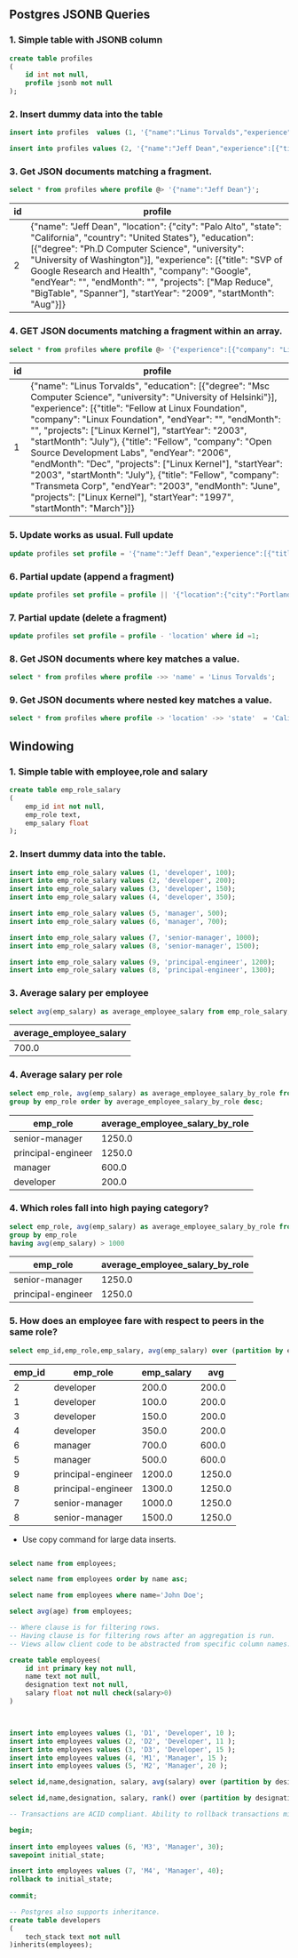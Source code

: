 ## Postgres JSONB Queries

### 1. Simple table with JSONB column
```sql
create table profiles
(
	id int not null,
	profile jsonb not null
);
```
### 2. Insert dummy data into the table

```sql
insert into profiles  values (1, '{"name":"Linus Torvalds","experience":[{"title":"Fellow at Linux Foundation","company":"Linux Foundation","startMonth":"July","startYear":"2003","endMonth":"","endYear":"","projects":["Linux Kernel"]},{"title":"Fellow","company":"Open Source Development Labs","startMonth":"July","startYear":"2003","endMonth":"Dec","endYear":"2006","projects":["Linux Kernel"]},{"title":"Fellow","company":"Transmeta Corp","startMonth":"March","startYear":"1997","endMonth":"June","endYear":"2003","projects":["Linux Kernel"]}],"education":[{"degree":"Msc Computer Science","university":"University of Helsinki"}]}' );
```

```sql
insert into profiles values (2, '{"name":"Jeff Dean","experience":[{"title":"SVP of Google Research and Health","company":"Google","startMonth":"Aug","startYear":"2009","endMonth":"","endYear":"","projects":["Map Reduce","BigTable","Spanner"]}],"education":[{"degree":"Ph.D Computer Science","university":"University of Washington"}]}');
```

### 3. Get JSON documents matching a fragment. 
```sql
select * from profiles where profile @> '{"name":"Jeff Dean"}';
```

|id|profile|
|--|-------|
|2|{"name": "Jeff Dean", "location": {"city": "Palo Alto", "state": "California", "country": "United States"}, "education": [{"degree": "Ph.D Computer Science", "university": "University of Washington"}], "experience": [{"title": "SVP of Google Research and Health", "company": "Google", "endYear": "", "endMonth": "", "projects": ["Map Reduce", "BigTable", "Spanner"], "startYear": "2009", "startMonth": "Aug"}]}|


### 4. GET JSON documents matching a fragment within an array.
```sql
select * from profiles where profile @> '{"experience":[{"company": "Linux Foundation"}]}';
```


|id|profile|
|--|-------|
|1|{"name": "Linus Torvalds", "education": [{"degree": "Msc Computer Science", "university": "University of Helsinki"}], "experience": [{"title": "Fellow at Linux Foundation", "company": "Linux Foundation", "endYear": "", "endMonth": "", "projects": ["Linux Kernel"], "startYear": "2003", "startMonth": "July"}, {"title": "Fellow", "company": "Open Source Development Labs", "endYear": "2006", "endMonth": "Dec", "projects": ["Linux Kernel"], "startYear": "2003", "startMonth": "July"}, {"title": "Fellow", "company": "Transmeta Corp", "endYear": "2003", "endMonth": "June", "projects": ["Linux Kernel"], "startYear": "1997", "startMonth": "March"}]}|


### 5. Update works as usual. Full update
```sql
update profiles set profile = '{"name":"Jeff Dean","experience":[{"title":"SVP of Google Research and Health","company":"Google","startMonth":"Aug","startYear":"2009","endMonth":"","endYear":"","projects":["Map Reduce","BigTable","Spanner"]}],"education":[{"degree":"Ph.D Computer Science","university":"University of Washington"}],"location":{"city":"Palo Alto","state":"California","country":"United States"}}' where id =2;
```

### 6. Partial update (append a fragment)
```sql
update profiles set profile = profile || '{"location":{"city":"Portland","state":"Oregon","country":"United States"}}' where id=1
```

### 7. Partial update (delete a fragment)
```sql
update profiles set profile = profile - 'location' where id =1;
```

### 8. Get JSON documents where key matches a value.
```sql
select * from profiles where profile ->> 'name' = 'Linus Torvalds';
```

### 9. Get JSON documents where nested key matches a value.
```sql
select * from profiles where profile -> 'location' ->> 'state'  = 'California';
```

## Windowing

### 1. Simple table with employee,role and salary
```sql
create table emp_role_salary
(
	emp_id int not null,
	emp_role text,
	emp_salary float
);

```
### 2. Insert dummy data into the table.

```sql
insert into emp_role_salary values (1, 'developer', 100);
insert into emp_role_salary values (2, 'developer', 200);
insert into emp_role_salary values (3, 'developer', 150);
insert into emp_role_salary values (4, 'developer', 350);

insert into emp_role_salary values (5, 'manager', 500);
insert into emp_role_salary values (6, 'manager', 700);

insert into emp_role_salary values (7, 'senior-manager', 1000);
insert into emp_role_salary values (8, 'senior-manager', 1500);

insert into emp_role_salary values (9, 'principal-engineer', 1200);
insert into emp_role_salary values (8, 'principal-engineer', 1300);

```

### 3. Average salary per employee
```sql
select avg(emp_salary) as average_employee_salary from emp_role_salary;
```

|average_employee_salary|
|-----------------------|
|700.0|

### 4. Average salary per role
```sql
select emp_role, avg(emp_salary) as average_employee_salary_by_role from emp_role_salary 
group by emp_role order by average_employee_salary_by_role desc; 
```

|emp_role|average_employee_salary_by_role|
|--------|-------------------------------|
|senior-manager|1250.0|
|principal-engineer|1250.0|
|manager|600.0|
|developer|200.0|

### 4. Which roles fall into high paying category? 

```sql
select emp_role, avg(emp_salary) as average_employee_salary_by_role from emp_role_salary 
group by emp_role 
having avg(emp_salary) > 1000

```

|emp_role|average_employee_salary_by_role|
|--------|-------------------------------|
|senior-manager|1250.0|
|principal-engineer|1250.0|

### 5. How does an employee fare with respect to peers in the same role?

```sql
select emp_id,emp_role,emp_salary, avg(emp_salary) over (partition by emp_role) from emp_role_salary;

```

|emp_id|emp_role|emp_salary|avg|
|------|--------|----------|---|
|2|developer|200.0|200.0|
|1|developer|100.0|200.0|
|3|developer|150.0|200.0|
|4|developer|350.0|200.0|
|6|manager|700.0|600.0|
|5|manager|500.0|600.0|
|9|principal-engineer|1200.0|1250.0|
|8|principal-engineer|1300.0|1250.0|
|7|senior-manager|1000.0|1250.0|
|8|senior-manager|1500.0|1250.0|

- Use copy command for large data inserts.

```sql

select name from employees;

select name from employees order by name asc;

select name from employees where name='John Doe';

select avg(age) from employees;

-- Where clause is for filtering rows.
-- Having clause is for filtering rows after an aggregation is run.
-- Views allow client code to be abstracted from specific column names.

create table employees(
	id int primary key not null,
	name text not null,
	designation text not null,
	salary float not null check(salary>0)	
)



insert into employees values (1, 'D1', 'Developer', 10 );
insert into employees values (2, 'D2', 'Developer', 11 );
insert into employees values (3, 'D3', 'Developer', 15 );
insert into employees values (4, 'M1', 'Manager', 15 );
insert into employees values (5, 'M2', 'Manager', 20 );

select id,name,designation, salary, avg(salary) over (partition by designation) from employees ;

select id,name,designation, salary, rank() over (partition by designation order by salary desc) from employees ;

-- Transactions are ACID compliant. Ability to rollback transactions midway to a safe point if necessary.

begin;
	
insert into employees values (6, 'M3', 'Manager', 30);
savepoint initial_state;

insert into employees values (7, 'M4', 'Manager', 40);
rollback to initial_state;
	
commit;

-- Postgres also supports inheritance.
create table developers
(
	tech_stack text not null
)inherits(employees);

```
